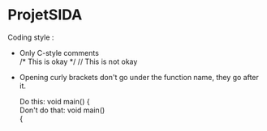 # ProjetSIDA

Coding style :
- Only C-style comments  
      /* This is okay */
      // This is not okay

- Opening curly brackets don't go under the function name, they go after it.  

  Do this:
      void main() {   
  Don't do that:
      void main()  
      {
